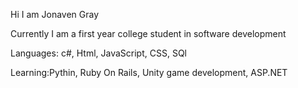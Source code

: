 Hi I am Jonaven Gray

Currently I am a first year college student in software development 

Languages: c#, Html, JavaScript, CSS, SQl

Learning:Pythin, Ruby On Rails, Unity game development, ASP.NET
